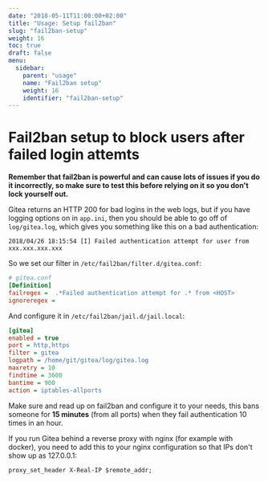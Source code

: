 ```yaml
---
date: "2018-05-11T11:00:00+02:00"
title: "Usage: Setup fail2ban"
slug: "fail2ban-setup"
weight: 16
toc: true
draft: false
menu:
  sidebar:
    parent: "usage"
    name: "Fail2ban setup"
    weight: 16
    identifier: "fail2ban-setup"
---
```


# Fail2ban setup to block users after failed login attemts

**Remember that fail2ban is powerful and can cause lots of issues if you do it incorrectly, so make 
sure to test this before relying on it so you don't lock yourself out.**

Gitea returns an HTTP 200 for bad logins in the web logs, but if you have logging options on in 
`app.ini`, then you should be able to go off of `log/gitea.log`, which gives you something like this 
on a bad authentication:

```log
2018/04/26 18:15:54 [I] Failed authentication attempt for user from xxx.xxx.xxx.xxx
```

So we set our filter in `/etc/fail2ban/filter.d/gitea.conf`:

```ini
# gitea.conf
[Definition]
failregex =  .*Failed authentication attempt for .* from <HOST>
ignoreregex =
```

And configure it in `/etc/fail2ban/jail.d/jail.local`:

```ini
[gitea]
enabled = true
port = http,https
filter = gitea
logpath = /home/git/gitea/log/gitea.log
maxretry = 10
findtime = 3600
bantime = 900
action = iptables-allports
```

Make sure and read up on fail2ban and configure it to your needs, this bans someone 
for **15 minutes** (from all ports) when they fail authentication 10 times in an hour.

If you run Gitea behind a reverse proxy with nginx (for example with docker), you need to add
this to your nginx configuration so that IPs don't show up as 127.0.0.1: 

```
proxy_set_header X-Real-IP $remote_addr;
```
